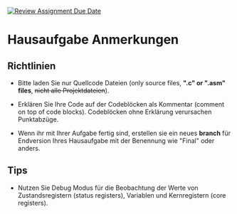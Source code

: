 [![Review Assignment Due Date](https://classroom.github.com/assets/deadline-readme-button-24ddc0f5d75046c5622901739e7c5dd533143b0c8e959d652212380cedb1ea36.svg)](https://classroom.github.com/a/OZ8h3UkC)
# Hausaufgabe Anmerkungen


## Richtlinien
- Bitte laden Sie nur Quellcode Dateien (only source files, **".c" or ".asm" files**, ~~nicht alle Projektdateien~~).
- Erklären Sie Ihre Code auf der Codeblöcken als Kommentar (comment on top of code blocks). Codeblöcken ohne Erklärung verursachen Punktabzüge.

- Wenn ihr mit Ihrer Aufgabe fertig sind, erstellen sie ein neues **branch** für Endversion Ihres Hausaufgabe mit der Benennung wie "Final" oder anders.

## Tips
- Nutzen Sie Debug Modus für die Beobachtung der Werte von Zustandsregistern (status registers), Variablen und Kernregistern (core registers).




